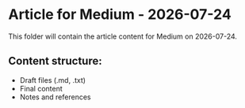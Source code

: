 # Article for Medium - 2026-07-24

This folder will contain the article content for Medium on 2026-07-24.

## Content structure:
- Draft files (.md, .txt)
- Final content
- Notes and references
